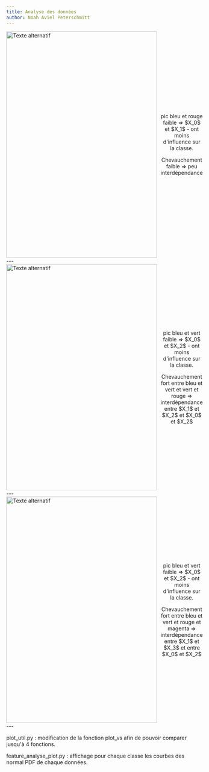 ```yaml
---
title: Analyse des données
author: Noah Aviel Peterschmitt
---
```



<div style="display: flex; align-items: center;">
    <img src="../src/res/comp_normal_law_Y_0.png" alt="Texte alternatif" style="width: 400px; height:600px; float: left;">
    <div style="margin-left: 10px;">
        <p><center>pic bleu et rouge faible => $X_0$ et $X_1$ - ont moins d'influence sur la classe. </center>  </p>
        <p> <center>Chevauchement faible => peu interdépendance </center> </p>
    </div>
    </div>
---

<div style="display: flex; align-items: center;">
    <img src="../src/res/comp_normal_law_Y_1.png" alt="Texte alternatif" style="width: 400px; height:600px; float: left;">
    <div style="margin-left: 10px;">
        <p><center>pic bleu et vert faible => $X_0$ et $X_2$ - ont moins d'influence sur la classe. </center>  </p>
        <p> <center>Chevauchement fort entre bleu et vert et vert et rouge => interdépendance entre $X_1$ et $X_2$ et $X_0$ et $X_2$ </center> </p>
    </div>
    </div>
---

<div style="display: flex; align-items: center;">
    <img src="../src/res/comp_normal_law_Y_2.png" alt="Texte alternatif" style="width: 400px; height:600px; float: left;">
    <div style="margin-left: 10px;">
        <p><center>pic bleu et vert faible => $X_0$ et $X_2$ - ont moins d'influence sur la classe. </center>  </p>
        <p> <center>Chevauchement fort entre bleu et vert et rouge et magenta => interdépendance entre $X_1$ et $X_3$ et entre $X_0$ et $X_2$ </center> </p>
    </div>
    </div>
---

plot_util.py : modification de la fonction plot_vs afin de pouvoir comparer jusqu'à 4 fonctions. 

feature_analyse_plot.py : affichage pour chaque classe  les courbes des normal PDF de chaque données.


